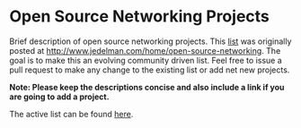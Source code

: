 # Open Source Networking Projects
Brief description of open source networking projects.  This [list](project-list.md) was originally posted at http://www.jedelman.com/home/open-source-networking.  The goal is to make this an evolving community driven list.  Feel free to issue a pull request to make any change to the existing list or add net new projects.

**Note: Please keep the descriptions concise and also include a link if you are going to add a project.**

The active list can be found [here](project-list.md).
